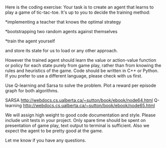 Here is the coding exercise:
Your task is to create an agent that learns to play a game of tic-tac-toe. It's up to you to decide the training method: 

*implementing a teacher that knows the optimal strategy

*bootstrapping two random agents against themselves

*train the agent yourself 

and store its state for us to load
or any other approach. 

However the trained agent should learn the value or action-value function or policy for each state purely from game play, rather than from knowing the rules and heuristics of the game. Code should be written in C++ or Python.  If you prefer to use a different language, please check with us first.

Use Q-learning and Sarsa to solve the problem. Plot a reward per episode graph for both algorithms. 

SARSA http://webdocs.cs.ualberta.ca/~sutton/book/ebook/node64.html 
Q-learning http://webdocs.cs.ualberta.ca/~sutton/book/ebook/node65.html

We will assign high weight to good code documentation and style. Please include unit tests in your project. Only spare time should be spent on presentation of game play, text output to terminal is sufficient. Also we expect the agent to be pretty good at the game.

Let me know if you have any questions.